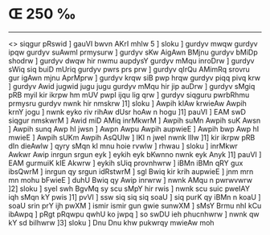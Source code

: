 # Œ 250 ‰
---
<> siqgur pRswid ] gauVI bwvn AKrI mhlw 5 ] sloku ] gurdyv mwqw
gurdyv ipqw gurdyv suAwmI prmysurw ] gurdyv sKw AigAwn BMjnu gurdyv
bMiDp shodrw ] gurdyv dwqw hir nwmu aupdysY gurdyv mMqu inroDrw ] gurdyv
sWiq siq buiD mUriq gurdyv pwrs prs prw ] gurdyv qIrQu AMimRq srovru
gur igAwn mjnu AprMprw ] gurdyv krqw siB pwp hrqw gurdyv piqq
pivq krw ] gurdyv Awid jugwid jugu jugu gurdyv mMqu hir jip auDrw ]
gurdyv sMgiq pRB myil kir ikrpw hm mUV pwpI ijqu lig qrw ] gurdyv
siqguru pwrbRhmu prmysru gurdyv nwnk hir nmskrw ]1] sloku ] Awpih
kIAw krwieAw Awpih krnY jogu ] nwnk eyko riv rihAw dUsr hoAw n hogu
]1] pauVI ] EAM swD siqgur nmskwrM ] Awid miD AMiq inrMkwrM ]
Awpih suMn Awpih suK Awsn ] Awpih sunq Awp hI jwsn ] Awpn Awpu
Awpih aupwieE ] Awpih bwp Awp hI mwieE ] Awpih sUKm Awpih
AsQUlw ] lKI n jweI nwnk lIlw ]1] kir ikrpw pRB dIn dieAwlw ]
qyry sMqn kI mnu hoie rvwlw ] rhwau ] sloku ] inrMkwr Awkwr Awip
inrgun srgun eyk ] eykih eyk bKwnno nwnk eyk Anyk ]1] pauVI ]
EAM gurmuiK kIE Akwrw ] eykih sUiq provnhwrw ] iBMn iBMn qRY gux
ibsQwrM ] inrgun qy srgun idRstwrM ] sgl Bwiq kir krih aupwieE ]
jnm mrn mn mohu bFwieE ] duhU Bwiq qy Awip inrwrw ] nwnk AMqu n
pwrwvwrw ]2] sloku ] syeI swh BgvMq sy scu sMpY hir rwis ] nwnk scu
suic pweIAY iqh sMqn kY pwis ]1] pvVI ] ssw siq siq siq soaU ] siq
purK qy iBMn n koaU ] soaU srin prY ijh pwXM ] ismir ismir gun gwie
sunwXM ] sMsY Brmu nhI kCu ibAwpq ] pRgt pRqwpu qwhU ko jwpq ] so swDU
ieh phucnhwrw ] nwnk qw kY sd bilhwrw ]3] sloku ] Dnu Dnu khw
pukwrqy mwieAw moh
####
